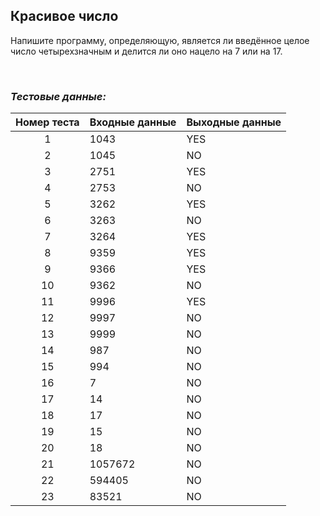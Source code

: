 ## Красивое число

Напишите программу, определяющую, является ли введённое целое число четырехзначным и делится ли оно нацело на 7 или на 17.

<br>

### *Тестовые данные:*

| Номер теста | Входные данные | Выходные данные |
|:-----------:|----------------|-----------------|
|      1      | 1043           | YES             |
|      2      | 1045           | NO              |
|      3      | 2751           | YES             |
|      4      | 2753           | NO              |
|      5      | 3262           | YES             |
|      6      | 3263           | NO              |
|      7      | 3264           | YES             |
|      8      | 9359           | YES             |
|      9      | 9366           | YES             |
|     10      | 9362           | NO              |
|     11      | 9996           | YES             |
|     12      | 9997           | NO              |
|     13      | 9999           | NO              |
|     14      | 987            | NO              |
|     15      | 994            | NO              |
|     16      | 7              | NO              |
|     17      | 14             | NO              |
|     18      | 17             | NO              |
|     19      | 15             | NO              |
|     20      | 18             | NO              |
|     21      | 1057672        | NO              |
|     22      | 594405         | NO              |
|     23      | 83521          | NO              |